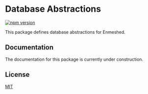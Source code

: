 # Database Abstractions

[![npm version](https://badge.fury.io/js/@nmshd%2fdb-abstractions.svg)](https://www.npmjs.com/package/@nmshd/db-abstractions)

This package defines database abstractions for Enmeshed.

## Documentation

The documentation for this package is currently under construction.

## License

[MIT](LICENSE)
